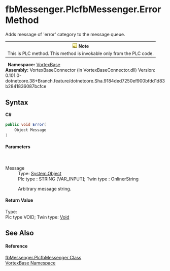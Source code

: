 # fbMessenger.PlcfbMessenger.Error Method 
 

Adds message of 'error' category to the message queue.
&nbsp;<table><tr><th>![Note](media/AlertNote.png) Note</th></tr><tr><td>This is PLC method. This method is invokable only from the PLC code.</td></tr></table>&nbsp;
**Namespace:**&nbsp;<a href="N_VortexBase.md">VortexBase</a><br />**Assembly:**&nbsp;VortexBaseConnector (in VortexBaseConnector.dll) Version: 0.101.0-dotnetcore.38+Branch.feature/dotnetcore.Sha.9184ded7250ef900bfdd1d83b2841836087bcfce

## Syntax

**C#**<br />
``` C#
public void Error(
	Object Message
)
```


#### Parameters
&nbsp;<dl><dt>Message</dt><dd>Type: <a href="https://docs.microsoft.com/dotnet/api/system.object" target="_blank">System.Object</a><br />
Plc type : STRING [VAR_INPUT]; Twin type : OnlinerString


Arbitrary message string.</dd></dl>

#### Return Value
Type: <br />Plc type VOID; Twin type: <a href="https://docs.microsoft.com/dotnet/api/system.void" target="_blank">Void</a>

## See Also


#### Reference
<a href="T_VortexBase_fbMessenger_PlcfbMessenger.md">fbMessenger.PlcfbMessenger Class</a><br /><a href="N_VortexBase.md">VortexBase Namespace</a><br />